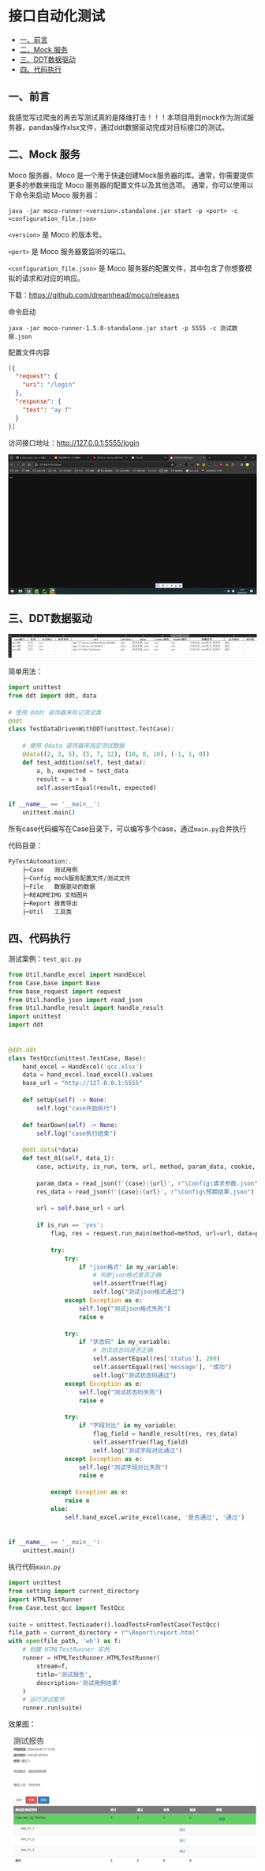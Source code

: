 # 接口自动化测试

  * [一、前言](#----)
  * [二、Mock 服务](#--mock---)
  * [三、DDT数据驱动](#--ddt----)
  * [四、代码执行](#------)

## 一、前言

我感觉写过爬虫的再去写测试真的是降维打击！！！本项目用到mock作为测试服务器，pandas操作xlsx文件，通过ddt数据驱动完成对目标接口的测试。

## 二、Mock 服务
Moco 服务器，Moco 是一个用于快速创建Mock服务器的库。通常，你需要提供更多的参数来指定 Moco 服务器的配置文件以及其他选项。 通常，你可以使用以下命令来启动 Moco 服务器：

```shell
java -jar moco-runner-<version>.standalone.jar start -p <port> -c <configuration_file.json>
```
```<version>``` 是 Moco 的版本号。

```<port>``` 是 Moco 服务器要监听的端口。

```<configuration_file.json>``` 是 Moco 服务器的配置文件，其中包含了你想要模拟的请求和对应的响应。

下载：https://github.com/dreamhead/moco/releases

命令启动
```shell
java -jar moco-runner-1.5.0-standalone.jar start -p 5555 -c 测试数据.json
```

配置文件内容
```json
[{
  "request": {
    "uri": "/login"
  },
  "response": {
    "text": "ay f"
  }
}]
```

访问接口地址：http://127.0.0.1:5555/login

![img.png](READMEIMG/1.png)

## 三、DDT数据驱动

![img.png](READMEIMG/2.png)

简单用法：

```python
import unittest
from ddt import ddt, data

# 使用 @ddt 装饰器来标记测试类
@ddt
class TestDataDrivenWithDDT(unittest.TestCase):

    # 使用 @data 装饰器来指定测试数据
    @data((2, 3, 5), (5, 7, 12), (10, 0, 10), (-1, 1, 0))
    def test_addition(self, test_data):
        a, b, expected = test_data
        result = a + b
        self.assertEqual(result, expected)

if __name__ == '__main__':
    unittest.main()
```

所有case代码编写在Case目录下，可以编写多个case，通过`main.py`合并执行

代码目录：

    PyTestAutomation:.
        ├─Case   测试用例
        ├─Config mock服务配置文件/测试文件
        ├─File   数据驱动的数据
        ├─READMEIMG 文档图片
        ├─Report 报表导出
        ├─Util   工具类

## 四、代码执行

测试案例：`test_qcc.py`
```python
from Util.handle_excel import HandExcel
from Case.base import Base
from base_request import request
from Util.handle_json import read_json
from Util.handle_result import handle_result
import unittest
import ddt


@ddt.ddt
class TestQcc(unittest.TestCase, Base):
    hand_excel = HandExcel('qcc.xlsx')
    data = hand_excel.load_excel().values
    base_url = "http://127.0.0.1:5555"

    def setUp(self) -> None:
        self.log("case开始执行")

    def tearDown(self) -> None:
        self.log("case执行结束")

    @ddt.data(*data)
    def test_01(self, data_1):
        case, activity, is_run, term, url, method, param_data, cookie, header, my_variable, is_pass = data_1

        param_data = read_json(f'{case}|{url}', r"\Config\请求参数.json")
        res_data = read_json(f'{case}|{url}', r"\Config\预期结果.json")

        url = self.base_url + url

        if is_run == 'yes':
            flag, res = request.run_main(method=method, url=url, data=param_data)

            try:
                try:
                    if "json格式" in my_variable:
                        # 判断json格式是否正确
                        self.assertTrue(flag)
                        self.log("测试json格式通过")
                except Exception as e:
                    self.log("测试json格式失败")
                    raise e

                try:
                    if "状态码" in my_variable:
                        # 测试状态码是否正确
                        self.assertEqual(res['status'], 200)
                        self.assertEqual(res['message'], "成功")
                        self.log("测试状态码通过")
                except Exception as e:
                    self.log("测试状态码失败")
                    raise e

                try:
                    if "字段对比" in my_variable:
                        flag_field = handle_result(res, res_data)
                        self.assertTrue(flag_field)
                        self.log("测试字段对比通过")
                except Exception as e:
                    self.log("测试字段对比失败")
                    raise e

            except Exception as e:
                raise e
            else:
                self.hand_excel.write_excel(case, '是否通过', '通过')


if __name__ == '__main__':
    unittest.main()
```

执行代码`main.py`

```python
import unittest
from setting import current_directory
import HTMLTestRunner
from Case.test_qcc import TestQcc

suite = unittest.TestLoader().loadTestsFromTestCase(TestQcc)
file_path = current_directory + r"\Report\report.html"
with open(file_path, 'wb') as f:
    # 创建 HTMLTestRunner 实例
    runner = HTMLTestRunner.HTMLTestRunner(
        stream=f,
        title='测试报告',
        description='测试用例结果'
    )
    # 运行测试套件
    runner.run(suite)

```

效果图：

![img.png](READMEIMG/3.png)